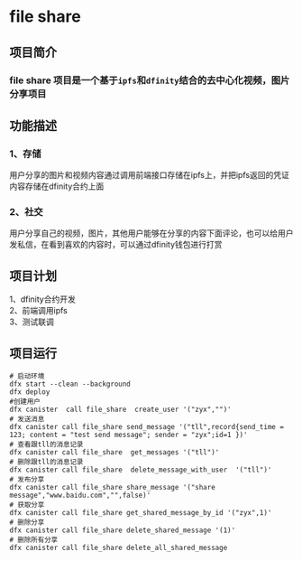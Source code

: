 # file share

## 项目简介
### file share 项目是一个基于`ipfs`和`dfinity`结合的去中心化视频，图片分享项目
## 功能描述
### 1、存储
用户分享的图片和视频内容通过调用前端接口存储在ipfs上，并把ipfs返回的凭证内容存储在dfinity合约上面
### 2、社交
用户分享自己的视频，图片，其他用户能够在分享的内容下面评论，也可以给用户发私信，在看到喜欢的内容时，可以通过dfinity钱包进行打赏
## 项目计划
1、dfinity合约开发  
2、前端调用ipfs  
3、测试联调
## 项目运行
```
# 启动环境
dfx start --clean --background  
dfx deploy 
#创建用户
dfx canister  call file_share  create_user '("zyx","")'
# 发送消息
dfx canister call file_share send_message '("tll",record{send_time = 123; content = "test send message"; sender = "zyx";id=1 })'
# 查看跟tll的消息记录
dfx canister call file_share  get_messages '("tll")'
# 删除跟tll的消息记录
dfx canister call file_share  delete_message_with_user  '("tll")'
# 发布分享
dfx canister call file_share share_message '("share message","www.baidu.com","",false)'
# 获取分享
dfx canister call file_share get_shared_message_by_id '("zyx",1)'
# 删除分享
dfx canister call file_share delete_shared_message '(1)'
# 删除所有分享
dfx canister call file_share delete_all_shared_message 

```
